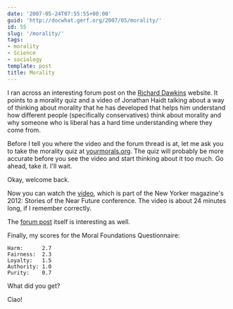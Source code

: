 ```yaml
---
date: '2007-05-24T07:55:55+00:00'
guid: 'http://docwhat.gerf.org/2007/05/morality/'
id: 55
slug: '/morality/'
tags:
- morality
- Science
- sociology
template: post
title: Morality
---
```


I ran across an interesting forum post on the [Richard
Dawkins](http://www.richarddawkins.net/) website. It points to a
morality quiz and a video of Jonathan Haidt talking about a way of
thinking about morality that he has developed that helps him
understand how different people (specifically conservatives) think
about morality and why someone who is liberal has a hard time
understanding where they come from.

Before I tell you where the video and the forum thread is at, let me
ask you to take the morality quiz at
[yourmorals.org](http://www.yourmorals.org/). The quiz will probably
be more accurate before you see the video and start thinking about
it too much. Go ahead, take it. I'll wait.
<!-- more -->

Okay, welcome back.

Now you can watch the
[video](http://www.newyorker.com/online/video/conference/2007/haidt),
which is part of the New Yorker magazine's 2012: Stories of the Near
Future conference. The video is about 24 minutes long, if I remember
correctly.

The [forum
post](http://www.richarddawkins.net/forum/viewtopic.php?t=15021&sid=6e15f2a4f958fa71f374b8e13a2200a7)
itself is interesting as well.

Finally, my scores for the Moral Foundations Questionnaire:

    Harm:      2.7
    Fairness:  2.3
    Loyalty:   1.5
    Authority: 1.0
    Purity:    0.7

What did you get?

Ciao!
